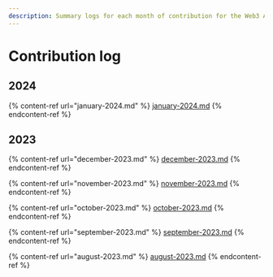 ```yaml
---
description: Summary logs for each month of contribution for the Web3 Association
---
```


# Contribution log

## 2024

{% content-ref url="january-2024.md" %}
[january-2024.md](january-2024.md)
{% endcontent-ref %}

## 2023

{% content-ref url="december-2023.md" %}
[december-2023.md](december-2023.md)
{% endcontent-ref %}

{% content-ref url="november-2023.md" %}
[november-2023.md](november-2023.md)
{% endcontent-ref %}

{% content-ref url="october-2023.md" %}
[october-2023.md](october-2023.md)
{% endcontent-ref %}

{% content-ref url="september-2023.md" %}
[september-2023.md](september-2023.md)
{% endcontent-ref %}

{% content-ref url="august-2023.md" %}
[august-2023.md](august-2023.md)
{% endcontent-ref %}
